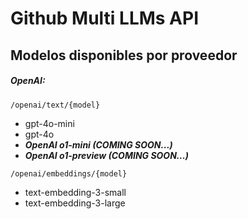 # Github Multi LLMs API

## Modelos disponibles por proveedor

##### OpenAI:

```
/openai/text/{model}
```

* gpt-4o-mini
* gpt-4o
* ***OpenAI o1-mini (COMING SOON...)***
* ***OpenAI o1-preview (COMING SOON...)***

```
/openai/embeddings/{model}
```

* text-embedding-3-small
* text-embedding-3-large
